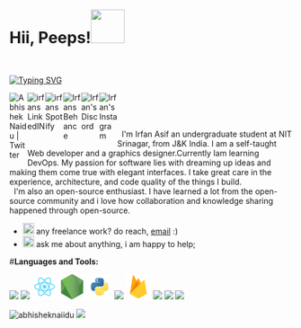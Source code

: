 <h1>Hii, Peeps!<img src="https://uarrr.org/wp-content/uploads/2020/12/IMG_1769.gif" width="60" height="60"
/> </h1>
<!--<img src="https://i2.wp.com/allhtaccess.info/wp-content/uploads/2018/03/programming.gif?fit=1281%2C716&ssl=1" /> -->
<!-- 
<img src="https://github.com/TheDudeThatCode/TheDudeThatCode/blob/master/Assets/Earth.gif?raw=true" width="30" height="30"
/> 
 <1--
<img src="https://media0.giphy.com/media/Wm8h2gyEY8VnJeru6f/giphy.gif?cid=6c09b952dx4tm9w5qu85eup7uhbcrgu0gtcgkoccmaepvpvp&rid=giphy.gif" width="60" height="60"
/> 
<img src="https://i.pinimg.com/originals/90/c6/69/90c6698dc6f9e00bb32ffb3e21042474.gif" width="60" height="60"
/> 
 <img src="https://media.baamboozle.com/uploads/images/1006/1613865760_810030_gif-url.gif" width="60" height="60" 
/> 
 -->
 
<!-- 
 <img src="https://i.pinimg.com/originals/8a/48/7e/8a487e2d72e959c458857f1b72271166.gif" width="60" height="60"
/>
 <img src="https://i.pinimg.com/originals/53/09/48/5309488ff206d5bf5850908bdfe78409.gif" width="60" height="60"
/>
 <img src="https://i.pinimg.com/originals/0e/3e/e5/0e3ee551876e1ad2a39f89e4adf9168a.gif" width="60" height="60"
/>
 <img src="https://i.pinimg.com/originals/9e/fe/39/9efe39fbce628204e851962cac817d45.gif" width="60" height="60"
/>
 <img src="https://i.pinimg.com/originals/9f/9a/df/9f9adfa6f52bb13d1656fcb9f4c8ac1a.gif" width="60" height="60"
/>
 <img src="https://i.pinimg.com/originals/f2/36/52/f23652e5ebbd80be8a9e3fb8644436e8.gif" width="60" height="60"
/> 
  -->
  <br/>
                                                                                                                      
[![Typing SVG](https://readme-typing-svg.herokuapp.com?lines=Iam+Irfan+Asif)](https://git.io/typing-svg)
<br/>

<a href="https://twitter.com/demonicirfan">
  <img align="left" alt="Abhishek Naidu | Twitter" width="32px" src="https://image.flaticon.com/icons/png/512/174/174876.png" />
</a>
<a href="https://www.linkedin.com/in/demonicirfan/">
  <img align="left" alt="irfans LinkedIN" width="32px" src="https://image.flaticon.com/icons/png/512/174/174857.png" />
</a>
<a href="https://open.spotify.com/playlist/4Fc5JnFhckKzfcKTv70jFi?si=aed36967b20e4d46">
  <img align="left" alt="irfans Spotify"width="32px" src="https://image.flaticon.com/icons/png/128/174/174872.png" />
</a>
<a href="https://www.behance.net/irfanasif">
  <img align="left" alt="Irfans Behance" width="32px" src="https://image.flaticon.com/icons/png/512/145/145799.png" />
</a>
<a href="https://discord.gg/aladdin#2419">
  <img align="left" alt="Irfan's Discord" width="32px" src="https://raw.githubusercontent.com/peterthehan/peterthehan/master/assets/discord.svg" />
</a>
</a>
<a href="https://www.instagram.com/demonicirfan/">
  <img align="left" alt="Irfan's Instagram"  width=32px" src="https://image.flaticon.com/icons/png/512/174/174855.png" />
</a>
                                                                                                                      
<br/>
                                                                                                                      
<br/>

<br/>
                                                                                                                      
<p>
  &nbsp I'm Irfan Asif an undergraduate student at NIT Srinagar, from J&K India. I am a self-taught Web developer and a graphics designer.Currently Iam learning DevOps. My passion for software lies with dreaming up ideas and making them come true with elegant interfaces. I take great care in the experience, architecture, and code quality of the things I build. 
  <br/> &nbsp I'm also an open-source enthusiast. I have learned a lot from the open-source community and i love how collaboration and knowledge sharing happened through open-source. </p>

- <img src="https://github.com/TheDudeThatCode/TheDudeThatCode/blob/master/Assets/Mario_Hello_Big.gif?raw=true" width="20" height="20"
/> any freelance work? do reach, [email](mailto:hashtag.irfan@gmail.com) :)
- <img src="https://github.com/TheDudeThatCode/TheDudeThatCode/blob/master/Assets/Rocket.gif?raw=true" width="20" height="20"
/>
 ask me about anything, i am happy to help;
                                                                                                                        
#**Languages and Tools:**  

<code><img height="45" src="https://icon-library.com/images/javascript-icon-png/javascript-icon-png-23.jpg"></code>
<code><img height="48" src="https://cdn.iconscout.com/icon/free/png-256/java-60-1174953.png"></code>
<code><img height="45" src="https://raw.githubusercontent.com/github/explore/80688e429a7d4ef2fca1e82350fe8e3517d3494d/topics/react/react.png"></code>
<code><img height="45" src="https://raw.githubusercontent.com/github/explore/80688e429a7d4ef2fca1e82350fe8e3517d3494d/topics/nodejs/nodejs.png"></code>
<code><img height="45" src="https://raw.githubusercontent.com/github/explore/80688e429a7d4ef2fca1e82350fe8e3517d3494d/topics/python/python.png"></code>
<code><img height="45" src="https://infinapps.com/wp-content/uploads/2018/10/mongodb-logo.png"></code>
<code><img height="45" src="https://raw.githubusercontent.com/github/explore/80688e429a7d4ef2fca1e82350fe8e3517d3494d/topics/firebase/firebase.png"></code>
<code><img height="45" src="https://git-scm.com/images/logos/downloads/Git-Icon-1788C.png"></code>
<code><img height="45" src="https://brandslogos.com/wp-content/uploads/thumbs/c-logo-vector.svg"></code>
<code><img height="45" src="https://miro.medium.com/max/500/1*vmFSpk9xtpxAHkH7cmt-3Q.png"></code>



<span> <img src="https://github-readme-stats.vercel.app/api?username=demonicirfan&show_icons=true&theme=gotham" alt="abhisheknaiidu" /> <img src="https://github-readme-streak-stats.herokuapp.com/?user=demonicirfan&currStreakNum=2FD3EB&theme=gotham"/> </span>

